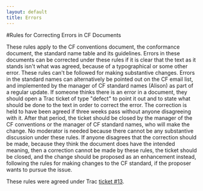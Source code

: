 ```yaml
---
layout: default
title: Errors 
---
```


#Rules for Correcting Errors in CF Documents
 

These rules apply to the CF conventions document, the conformance document, the standard name table and its guidelines.
Errors in these documents can be corrected under these rules if it is clear that the text as it stands isn't what was agreed, because of a typographical or some other error. These rules can't be followed for making substantive changes. Errors in the standard names can alternatively be pointed out on the CF email list, and implemented by the manager of CF standard names (Alison) as part of a regular update.
If someone thinks there is an error in a document, they should open a Trac ticket of type "defect" to point it out and to state what should be done to the text in order to correct the error.
The correction is held to have been agreed if three weeks pass without anyone disagreeing with it. After that period, the ticket should be closed by the manager of the CF conventions or the manager of CF standard names, who will make the change. No moderator is needed because there cannot be any substantive discussion under these rules.
If anyone disagrees that the correction should be made, because they think the document does have the intended meaning, then a correction cannot be made by these rules, the ticket should be closed, and the change should be proposed as an enhancement instead, following the rules for making changes to the CF standard, if the proposer wants to pursue the issue.
 

These rules were agreed under Trac [ticket #13][13].

[13]: http://cf-pcmdi.llnl.gov/trac/ticket/13
